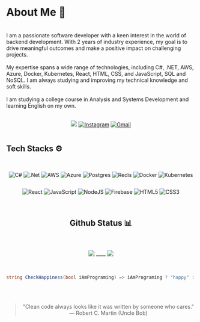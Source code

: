 <div align="center" style="display: flex; flex-direction: column; align-items: space-between; justify-content: space-between;">
  
  <div align="left" style="display: flex; flex-direction: column; align-items: space-between; justify-content: space-between;">  
    <h1>About Me 💫</h1>
    <br/>
    I am a passionate software developer with a keen interest in the world of backend development. With 2 years of industry experience, my goal is to drive meaningful outcomes and make a positive impact on challenging projects.
    <br>
    <br>
    My expertise spans a wide range of technologies, including C#, .NET, AWS, Azure, Docker, Kubernetes, React, HTML, CSS, and JavaScript, SQL and NoSQL. I am always studying and improving my technical knowledge and soft skills.
    <br/>
    <br/>
     I am studying a college course in Analysis and Systems Development and learning English on my own.
    <br/>
    <br/>
  </div>

  [![](https://img.shields.io/badge/linkedin-%230077B5.svg?style=for-the-badge&logo=linkedin&logoColor=white)](https://www.linkedin.com/in/guilherme-bernava-32b660219/)
  [![Instagram](https://img.shields.io/badge/Instagram-%23E4405F.svg?style=for-the-badge&logo=Instagram&logoColor=white)](https://www.instagram.com/bernava.21/)
  [![Gmail](https://img.shields.io/badge/Gmail-D14836?style=for-the-badge&logo=gmail&logoColor=white)](mailto:guilhermebernava00@gmail.com)

  <div align="left" style="display: flex; flex-direction: column; align-items: space-between; justify-content: space-between;">  
  
  ## Tech Stacks ⚙️
  
  </div>
<br>

  ![C#](https://img.shields.io/badge/c%23-%23239120.svg?style=for-the-badge&logo=c-sharp&logoColor=white)
  ![.Net](https://img.shields.io/badge/.NET-5C2D91?style=for-the-badge&logo=.net&logoColor=white)
  ![AWS](https://img.shields.io/badge/AWS-%23FF9900.svg?style=for-the-badge&logo=amazon-aws&logoColor=white)
  ![Azure](https://img.shields.io/badge/azure-%230072C6.svg?style=for-the-badge&logo=microsoftazure&logoColor=white)
  ![Postgres](https://img.shields.io/badge/postgres-%23316192.svg?style=for-the-badge&logo=postgresql&logoColor=white)
  ![Redis](https://img.shields.io/badge/redis-%23DD0031.svg?style=for-the-badge&logo=redis&logoColor=white)
  ![Docker](https://img.shields.io/badge/docker-%230db7ed.svg?style=for-the-badge&logo=docker&logoColor=white)
  ![Kubernetes](https://img.shields.io/badge/kubernetes-%23326ce5.svg?style=for-the-badge&logo=kubernetes&logoColor=white)
  
  ![React](https://img.shields.io/badge/react-%2320232a.svg?style=for-the-badge&logo=react&logoColor=%2361DAFB)
  ![JavaScript](https://img.shields.io/badge/javascript-%23323330.svg?style=for-the-badge&logo=javascript&logoColor=%23F7DF1E)
  ![NodeJS](https://img.shields.io/badge/node.js-6DA55F?style=for-the-badge&logo=node.js&logoColor=white)
  ![Firebase](https://img.shields.io/badge/Firebase-039BE5?style=for-the-badge&logo=Firebase&logoColor=white)
  ![HTML5](https://img.shields.io/badge/html5-%23E34F26.svg?style=for-the-badge&logo=html5&logoColor=white)
  ![CSS3](https://img.shields.io/badge/css3-%231572B6.svg?style=for-the-badge&logo=css3&logoColor=white)
  
  <!--
  <img align="center" src="https://yt3.googleusercontent.com/HRJKaJg70sqBrCNh7Tf2RSjXTb_5hCUn7Hht7mxUJMg77EWkihh55JklD-KhwAMhwY31ox5O=s900-c-k-c0x00ffffff-no-rj" width="75" height="75"  alt="Image 1"/>
  <img align="center" src="https://upload.wikimedia.org/wikipedia/commons/thumb/7/7d/Microsoft_.NET_logo.svg/2048px-Microsoft_.NET_logo.svg.png" width="75" height="75" alt="Image 2"/>
  <img align="center" src="https://controlzeta.github.io/img/c_sharp_logo.png" width="75" height="75" alt="Image 3"/>
  <img align="center" src="https://upload.wikimedia.org/wikipedia/commons/3/3b/Javascript_Logo.png" width="75" height="75" alt="Image 4"/>
  <img align="center" src="https://mlposwajeygw.i.optimole.com/C3ZG6aY.IQWs~1e938/w:816/h:816/q:94/https://www.bryntum.com/wp-content/uploads/2019/03/ts.png" width="75" height="75" alt="Image 5"/>
  <img align="center" src="https://cdn.freebiesupply.com/logos/large/2x/react-1-logo-png-transparent.png" width="75" height="75" alt="Image 6"/>
  -->
<br>

## Github Status 📊

<br>
<br>

<div>
  <img align=top padding=50 src="https://github-readme-stats.vercel.app/api?username=guilhermebernava&show_icons=true&theme=tokyonight#gh-dark-mode-only"/>  
  <span>  ____ </span>
  <img align=top src="https://github-readme-stats.vercel.app/api/top-langs/?username=guilhermebernava&hide_progress=true&theme=tokyonight&size_weight=1&count_weight=1"/>
<div>
<br>
<br>

~~~csharp
string CheckHappiness(bool iAmPrograming) => iAmPrograming ? "happy" : "sad";
~~~

<br>
<br>

> "Clean code always looks like it was written by someone who cares."  
> — Robert C. Martin (Uncle Bob)


<!--
<h2>Main Repositories 🔓</h2>

<a href="https://github.com/anuraghazra/github-readme-stats">
  <img align="center" src="https://github-readme-stats.vercel.app/api/pin/?username=guilhermebernava&repo=LoginApi&theme=radical" />
</a>
<a href="https://github.com/anuraghazra/convoychat">
  <img align="center" src="https://github-readme-stats.vercel.app/api/pin/?username=guilhermebernava&repo=my_expanses_api&theme=radical" />
</a>
-->

</div>




